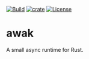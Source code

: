 [![Build](https://github.com/cssivision/awak/workflows/build/badge.svg)](
https://github.com/cssivision/awak/actions)
[![crate](https://img.shields.io/crates/v/awak.svg)](https://crates.io/crates/awak)
[![License](http://img.shields.io/badge/license-mit-blue.svg)](https://github.com/cssivision/awak/blob/master/LICENSE)

# awak
A small async runtime for Rust.

